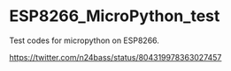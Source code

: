 # ESP8266_MicroPython_test
Test codes for micropython on ESP8266.

https://twitter.com/n24bass/status/804319978363027457
